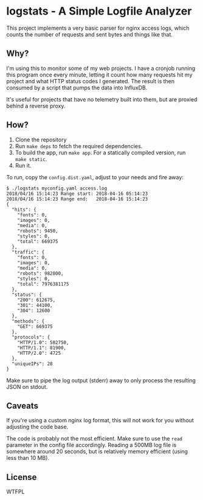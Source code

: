 # logstats - A Simple Logfile Analyzer

This project implements a very basic parser for nginx access logs, which counts
the number of requests and sent bytes and things like that.

## Why?

I'm using this to monitor some of my web projects. I have a cronjob running this
program once every minute, letting it count how many requests hit my project and
what HTTP status codes I generated. The result is then consumed by a script that
pumps the data into InfluxDB.

It's useful for projects that have no telemetry built into them, but are proxied
behind a reverse proxy.

## How?

1. Clone the repository
2. Run `make deps` to fetch the required dependencies.
3. To build the app, run `make app`. For a statically compiled version, run
   `make static`.
3. Run it.

To run, copy the `config.dist.yaml`, adjust to your needs and fire away:

    $ ./logstats myconfig.yaml access.log
    2018/04/16 15:14:23 Range start: 2018-04-16 05:14:23
    2018/04/16 15:14:23 Range end:   2018-04-16 15:14:23
    {
      "hits": {
        "fonts": 0,
        "images": 0,
        "media": 0,
        "robots": 9450,
        "styles": 0,
        "total": 669375
      },
      "traffic": {
        "fonts": 0,
        "images": 0,
        "media": 0,
        "robots": 982800,
        "styles": 0,
        "total": 7976381175
      },
      "status": {
        "200": 612675,
        "301": 44100,
        "304": 12600
      },
      "methods": {
        "GET": 669375
      },
      "protocols": {
        "HTTP/1.0": 582750,
        "HTTP/1.1": 81900,
        "HTTP/2.0": 4725
      },
      "uniqueIPs": 28
    }

Make sure to pipe the log output (stderr) away to only process the resulting
JSON on stdout.

## Caveats

If you're using a custom nginx log format, this will not work for you without
adjusting the code base.

The code is probably not the most efficient. Make sure to use the `read` parameter
in the config file accordingly. Reading a 500MB log file is somewhere around
20 seconds, but is relatively memory efficient (using less than 10 MB).

## License

WTFPL
